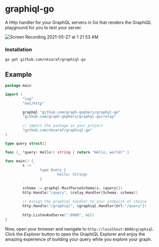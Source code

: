 
# graphiql-go

A Http handler for your GraphQL servers in Go that renders the GraphiQL playground for you to test your server.

![Screen Recording 2021-05-27 at 1 21 53 AM](https://user-images.githubusercontent.com/11255148/119724063-1297c080-be23-11eb-93b9-d2cf6c5b4fec.gif)

### Installation
```
go get github.com/nksaraf/graphiql-go
```

## Example
```go
package main

import (
        "log"
        "net/http"

        graphql "github.com/graph-gophers/graphql-go"
        "github.com/graph-gophers/graphql-go/relay"
        
        // import the package in your project
        "github.com/nksaraf/graphiql-go"
)

type query struct{}

func (_ *query) Hello() string { return "Hello, world!" }

func main() {
        s := `
                type Query {
                        hello: String!
                }
        `
        schema := graphql.MustParseSchema(s, &query{})
        http.Handle("/query", &relay.Handler{Schema: schema})
        
        // Assign the graphiql handler to your endpoint of choice
        http.Handle("/graphiql", &graphiql.Handler{Url:"/query"})
        
        http.ListenAndServe(":8080", nil)
}
```

Now, open your browser and navigate to `http://localhost:8080/graphiql`. 
Click the *Explorer* button to open the GraphiQL Explorer and enjoy the amazing experience of building your query while you explore your graph.
